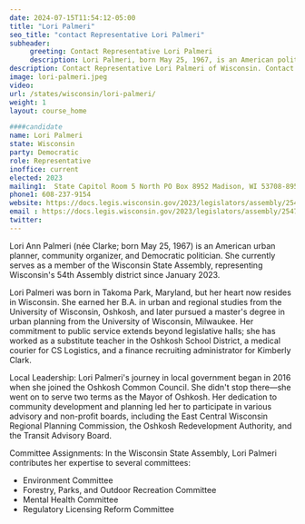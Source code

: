 ```yaml
---
date: 2024-07-15T11:54:12-05:00
title: "Lori Palmeri"
seo_title: "contact Representative Lori Palmeri"
subheader:
     greeting: Contact Representative Lori Palmeri
     description: Lori Palmeri, born May 25, 1967, is an American politician affiliated with the Democratic Party. She assumed office as a member of the Wisconsin State Assembly, representing District 54, on January 3, 2023.
description: Contact Representative Lori Palmeri of Wisconsin. Contact information for Lori Palmeri includes email address, phone number, and mailing address.
image: lori-palmeri.jpeg
video:
url: /states/wisconsin/lori-palmeri/
weight: 1
layout: course_home

####candidate
name: Lori Palmeri
state: Wisconsin
party: Democratic
role: Representative
inoffice: current
elected: 2023
mailing1:  State Capitol Room 5 North PO Box 8952 Madison, WI 53708-8952
phone1: 608-237-9154
website: https://docs.legis.wisconsin.gov/2023/legislators/assembly/2547/
email : https://docs.legis.wisconsin.gov/2023/legislators/assembly/2547/
twitter: 
---
```

Lori Ann Palmeri (née Clarke; born May 25, 1967) is an American urban planner, community organizer, and Democratic politician. She currently serves as a member of the Wisconsin State Assembly, representing Wisconsin's 54th Assembly district since January 2023.

Lori Palmeri was born in Takoma Park, Maryland, but her heart now resides in Wisconsin. She earned her B.A. in urban and regional studies from the University of Wisconsin, Oshkosh, and later pursued a master's degree in urban planning from the University of Wisconsin, Milwaukee. Her commitment to public service extends beyond legislative halls; she has worked as a substitute teacher in the Oshkosh School District, a medical courier for CS Logistics, and a finance recruiting administrator for Kimberly Clark.

Local Leadership:
Lori Palmeri's journey in local government began in 2016 when she joined the Oshkosh Common Council. She didn't stop there—she went on to serve two terms as the Mayor of Oshkosh. Her dedication to community development and planning led her to participate in various advisory and non-profit boards, including the East Central Wisconsin Regional Planning Commission, the Oshkosh Redevelopment Authority, and the Transit Advisory Board.

Committee Assignments:
In the Wisconsin State Assembly, Lori Palmeri contributes her expertise to several committees:
- Environment Committee
- Forestry, Parks, and Outdoor Recreation Committee
- Mental Health Committee
- Regulatory Licensing Reform Committee
